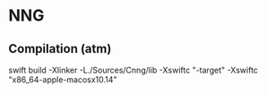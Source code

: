# NNG

## Compilation (atm)

swift build -Xlinker -L./Sources/Cnng/lib -Xswiftc "-target" -Xswiftc "x86_64-apple-macosx10.14"

